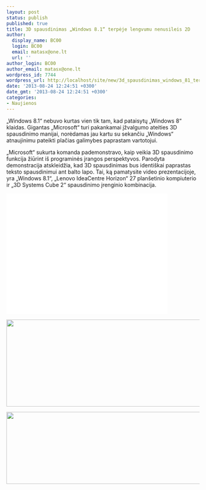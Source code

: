 ```yaml
---
layout: post
status: publish
published: true
title: 3D spausdinimas „Windows 8.1“ terpėje lengvumu nenusileis 2D
author:
  display_name: BC00
  login: BC00
  email: matasx@one.lt
  url: ''
author_login: BC00
author_email: matasx@one.lt
wordpress_id: 7744
wordpress_url: http://localhost/site/new/3d_spausdinimas_windows_81_terpeje_lengvumu_nenusileis_2d/
date: '2013-08-24 12:24:51 +0300'
date_gmt: '2013-08-24 12:24:51 +0300'
categories:
- Naujienos
---
```

<p>
	&bdquo;Windows 8.1&ldquo; nebuvo kurtas vien tik tam, kad pataisytų &bdquo;Windows 8&ldquo; klaidas. Gigantas &bdquo;Microsoft&ldquo; turi pakankamai įžvalgumo ateities 3D spausdinimo manijai, norėdamas jau kartu su sekančiu &bdquo;Windows&ldquo; atnaujinimu pateikti plačias galimybes paprastam vartotojui.</p>
<p>
	&bdquo;Microsoft&ldquo; sukurta komanda pademonstravo, kaip veikia 3D spausdinimo funkcija žiūrint i&scaron; programinės įrangos perspektyvos. Parodyta demonstracija atskleidžia, kad 3D spausdinimas bus identi&scaron;kai paprastas teksto spausdinimui ant balto lapo. Tai, ką pamatysite video prezentacijoje, yra &bdquo;Windows 8.1&ldquo;, &bdquo;Lenovo IdeaCentre Horizon&ldquo; 27 plan&scaron;etinio kompiuterio ir &bdquo;3D Systems Cube 2&ldquo; spausdinimo įrenginio kombinacija.</p>
<p>
	<iframe allowfullscreen="" frameborder="0" height="315" src="//www.youtube.com/embed/E_9ePpUPOic" width="420"></iframe></p>
<p>
	<img alt="" src="http://technews.lt/userfiles/2D-Print-Data-Flow_thumb_52573F6F-580x253.jpg" style="width: 520px; height: 227px;" /></p>
<p>
	<img alt="" src="http://technews.lt/userfiles/3D-Print-Data-Flow_thumb_6BDECC9C-580x210.jpg" style="width: 520px; height: 188px;" /></p>
